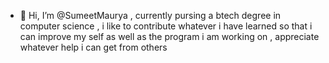 - 👋 Hi, I’m @SumeetMaurya
, currently pursing a btech degree in computer science
, i like to contribute whatever i have learned so that i can improve my self as well as the program i am working on
, appreciate whatever help i can get from others
